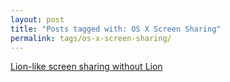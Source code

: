```yaml
---
layout: post
title: "Posts tagged with: OS X Screen Sharing"
permalink: tags/os-x-screen-sharing/
---
```

[Lion-like screen sharing without Lion](/2011/09/lion-like-screen-sharing-without-lion)
